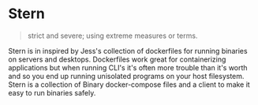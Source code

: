 # Stern

> strict and severe; using extreme measures or terms.

Stern is in inspired by Jess's collection of dockerfiles for running binaries on servers and desktops. Dockerfiles work great for containerizing applications but when running CLI's it's often more trouble than it's worth and so you end up running unisolated programs on your host filesystem. Stern is a collection of Binary docker-compose files and a client to make it easy to run binaries safely.
